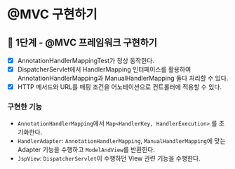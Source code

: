 # @MVC 구현하기

## 🚀 1단계 - @MVC 프레임워크 구현하기

- [X] AnnotationHandlerMappingTest가 정상 동작한다.
- [X] DispatcherServlet에서 HandlerMapping 인터페이스를 활용하여 AnnotationHandlerMapping과 ManualHandlerMapping 둘다 처리할 수 있다.
- [X] HTTP 메서드와 URL를 매핑 조건을 어노테이션으로 컨트롤러에 적용할 수 있다.

### 구현한 기능
- `AnnotationHandlerMapping`에서 `Map<HandlerKey, HandlerExecution>` 를 초기화한다.
- `HandlerAdapter`: `AnnotationHandlerMapping`, `ManualHandlerMapping`에 맞는 Adapter 기능을 수행하고 `ModelAndView`를 반환한다.
- `JspView`: `DispatcherServlet`이 수행하던 View 관련 기능을 수행한다.
